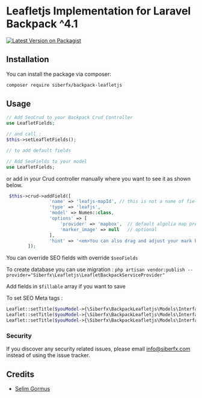 # Leafletjs Implementation for Laravel Backpack ^4.1

[![Latest Version on Packagist](https://img.shields.io/packagist/dt/siberfx/backpack-leafletjs?style=plastic)](https://packagist.org/packages/siberfx/backpack-leafletjs)

## Installation

You can install the package via composer:

```bash
composer require siberfx/backpack-leafletjs
```

## Usage

``` php
// Add SeoCrud to your Backpack Crud Controller
use LeafletFields;

// and call :
$this->setLeafletFields();

// to add default fields
```

``` php
// Add SeoFields to your model
use LeafletFields;
```
or  add in your Crud controller manually where you want to see it as shown below. 

``` php
 $this->crud->addField([
                'name' => 'leafjs-mapId', // this is not a name of field in database.
                'type' => 'leafjs',
                'model' => Numen::class,
                'options' => [
                    'provider' => 'mapbox',  // default algolia map provider
                    'marker_image' => null   // optional
                ],
                'hint' => '<em>You can also drag and adjust your mark by clicking</em>'
        ]);

```


You can override SEO fields with override `$seoFields`

To create database you can use migration : 
`php artisan vendor:publish --provider="Siberfx\Leafletjs\LeafletBackpackServiceProvider"`

Add fields in `$fillable` array if you want to save

To set SEO Meta tags :
```php
Leaflet::setTitle($youModel->{\Siberfx\BackpackLeafletjs\Models\Interfaces\LerafletjsInterface::COLUMN_ADDRESS});
Leaflet::setTitle($youModel->{\Siberfx\BackpackLeafletjs\Models\Interfaces\LerafletjsInterface::COLUMN_LONGITUDE});
Leaflet::setTitle($youModel->{\Siberfx\BackpackLeafletjs\Models\Interfaces\LerafletjsInterface::COLUMN_LATITUDE});
```

### Security

If you discover any security related issues, please email info@siberfx.com instead of using the issue tracker.

## Credits

- [Selim Gormus](https://github.com/siberfx)

